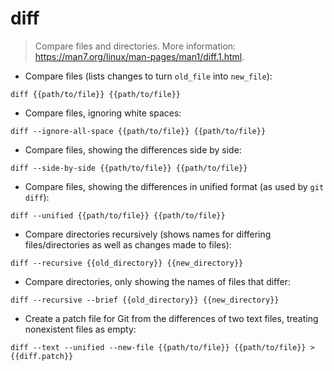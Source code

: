 # diff

> Compare files and directories.
> More information: <https://man7.org/linux/man-pages/man1/diff.1.html>.

- Compare files (lists changes to turn `old_file` into `new_file`):

`diff {{path/to/file}} {{path/to/file}}`

- Compare files, ignoring white spaces:

`diff --ignore-all-space {{path/to/file}} {{path/to/file}}`

- Compare files, showing the differences side by side:

`diff --side-by-side {{path/to/file}} {{path/to/file}}`

- Compare files, showing the differences in unified format (as used by `git diff`):

`diff --unified {{path/to/file}} {{path/to/file}}`

- Compare directories recursively (shows names for differing files/directories as well as changes made to files):

`diff --recursive {{old_directory}} {{new_directory}}`

- Compare directories, only showing the names of files that differ:

`diff --recursive --brief {{old_directory}} {{new_directory}}`

- Create a patch file for Git from the differences of two text files, treating nonexistent files as empty:

`diff --text --unified --new-file {{path/to/file}} {{path/to/file}} > {{diff.patch}}`
